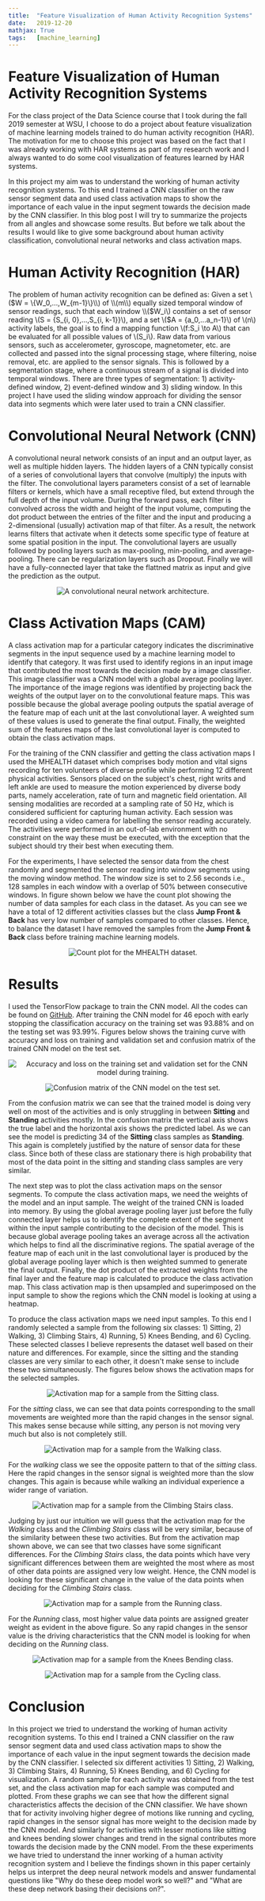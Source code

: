 ```yaml
---
title: 	"Feature Visualization of Human Activity Recognition Systems"
date: 	2019-12-20
mathjax: True
tags: 	[machine_learning]
---
```


# Feature Visualization of Human Activity Recognition Systems
For the class project of the Data Science course that I took during the fall 2019 semester at WSU, I choose to do a
project about feature visualization of machine learning models trained to do human activity recognition (HAR). The
motivation for me to choose this project was based on the fact that I was already working with HAR systems as part of my
research work and I always wanted to do some cool visualization of features learned by HAR systems. 

In this project my aim was to understand the working of human activity recognition systems. To this end I trained a CNN 
classifier on the raw sensor segment data and used class activation maps to show the importance of each value in
the input segment towards the decision made by the CNN classifier. In this blog post I will try to summarize the projects from all angles and showcase some results. But before we talk about the results I would like to give some background about human activity classification, convolutional neural networks and class activation maps.

# Human Activity Recognition (HAR)
The problem of human activity recognition can be defined as: Given a set \\($W = \{W_0,...,W_{m-1}\}\\) of \\(m\\) equally sized temporal window of sensor readings, such that each window \\($W_i\\) contains a set of sensor reading \\(S = \{S_{i, 0},...,S_{i, k-1}\}\\), and a set \\($A = \{a_0,...a_n-1\}\\) of \\(n\\) activity labels, the goal is to find a mapping function \\(f:S_i \to A\\) that can be evaluated for all possible values of \\(S_i\\). Raw data from various sensors, such as accelerometer, gyroscope, magnetometer, etc. are collected and passed into the signal processing stage, where filtering, noise removal, etc. are applied to the sensor signals. This is followed by a segmentation stage, where a continuous stream of a signal is divided into temporal windows. There are three types of segmentation: 1) activity-defined window, 2) event-defined window and 3) sliding window. In this project I have used the sliding window approach for dividing the sensor data into segments which were later used to train a CNN classifier.

# Convolutional Neural Network (CNN)
A convolutional neural network consists of an input and an output layer, as well as multiple hidden layers. The hidden layers of a CNN typically consist of a series of convolutional layers that convolve (multiply) the inputs with the filter. The convolutional layers parameters consist of a set of learnable filters or kernels, which have a small receptive filed, but extend through the full depth of the input volume. During the forward pass, each filter is convolved across the width and height of the input volume, computing the dot product between the entries of the filter and the input and producing a 2-dimensional (usually) activation map of that filter. As a result, the network learns filters that activate when it detects some specific type of feature at some spatial position in the input. The convolutional layers are usually followed by pooling layers such as max-pooling, min-pooling, and average-pooling. There can be regularization layers such as Dropout. Finally we will have a fully-connected layer that take the flattned matrix as input and give the prediction as the output.

<p align="center"> 
<img src="../assets/images/Typical_cnn.png" alt= "A convolutional neural network architecture."/>
</p>

# Class Activation Maps (CAM)
A class activation map for a particular category indicates the discriminative segments in the input sequence used by a
machine learning model to identify that category. It was first used to identify regions in an input image that
contributed the most towards the decision made by a image classifier. This image classifier was a CNN model with a
global average pooling layer. The importance of the image regions was identified by projecting back the weights of the
output layer on to the convolutional feature maps. This was possible because the global average pooling outputs the
spatial average of the feature map of each unit at the last convolutional layer. A weighted sum of these values is used
to generate the final output. Finally, the weighted sum of the features maps of the last convolutional layer is computed
to obtain the class activation maps.


For the training of the CNN classifier and getting the class activation maps I used the MHEALTH dataset which comprises body motion and vital signs recording for ten volunteers of diverse profile while performing 12 different physical activities. Sensors placed on the subject's chest, right writs and left ankle are used to measure the motion experienced by diverse body parts, namely acceleration, rate of turn and magnetic field orientation. All sensing modalities are recorded at a sampling rate of 50 Hz, which is considered sufficient for capturing human activity. Each session was recorded using a video camera for labelling the sensor reading accurately. The activities were performed in an out-of-lab environment with no constraint on the way these must be executed, with the exception that the subject should try their best when executing them.

For the experiments, I have selected the sensor data from the chest randomly and segmented the sensor reading into window segments using the moving window method. The window size is set to 2.56 seconds i.e., 128 samples in each window with a overlap of 50% between consecutive windows. In figure shown below we have the count plot showing the number of data samples for each class in the dataset. As you can see we have a total of 12 different activities classes but the class **Jump Front & Back** has very low number of samples compared to other classes. Hence, to balance the dataset I have removed the samples from the **Jump Front & Back** class before training machine learning models. 

<p align="center"> 
<img src="../assets/images/ds_project (7).png" alt= "Count plot for the MHEALTH dataset."/>
</p>

# Results
I used the TensorFlow package to train the CNN model. All the codes can be found on
[GitHub](https://github.com/rameshKrSah/ds_project_fall_2019). After training the CNN model for 46 epoch with early
stopping the classification accuracy on the training set was 93.88% and on the testing set was 93.99%. Figures below
shows the training curve with accuracy and loss on training and validation set and confusion matrix of the trained CNN
model on the test set.

<p align="center"> 
<img src="../assets/images/ds_project (8).png" alt= "Accuracy and loss on the training set and validation set for the CNN
model during training."/>
</p>

<p align="center"> 
<img src="../assets/images/ds_project (6).png" alt= "Confusion matrix of the CNN model on the test set."/>
</p>

From the confusion matrix we can see that the trained model is doing very well on most of the activities and is only struggling in between **Sitting** and **Standing** activities mostly. In the confusion matrix the vertical axis shows the true label and the horizontal axis shows the predicted label. As we can see the model is predicting 34 of the **Sitting** class samples as **Standing**. This again is completely justified by the nature of sensor data for these class. Since both of these class are stationary there is high probability that most of the data point in the sitting and standing class samples are very similar.

The next step was to plot the class activation maps on the sensor segments. To compute the class activation maps, we need the weights of the model and an input sample. The weight of the trained CNN is loaded into memory. By using the global average pooling layer just before the fully connected layer helps us to identify the complete extent of the segment within the input sample contributing to the decision of the model. This is because global average pooling takes an average across all the activation which helps to find all the discriminative regions. The spatial average of the feature map of each unit in the last convolutional layer is produced by the global average pooling layer which is then weighted summed to generate the final output. Finally, the dot product of the extracted weights from the final layer and the feature map is calculated to produce the class activation map. This class activation map is then upsampled and superimposed on the input sample to show the regions which the CNN model is looking at using a heatmap.

To produce the class activation maps we need input samples. To this end I randomly selected a sample from the following six classes: 1) Sitting, 2) Walking, 3) Climbing Stairs, 4) Running, 5) Knees Bending, and 6) Cycling. These selected classes I believe represents the dataset well based on their nature and differences. For example, since the sitting and the standing classes are very similar to each other, it doesn't make sense to include these two simultaneously. The figures below shows the activation maps for the selected samples. 

<p align="center"> 
<img src="../assets/images/ds_project (4).png" alt= "Activation map for a sample from the Sitting class."/>
</p>

For the *sitting* class, we can see that data points corresponding to the small movements are weighted more than the rapid changes in the sensor signal. This makes sense because while sitting, any person is not moving very much but also is not completely still.

<p align="center"> 
<img src="../assets/images/ds_project (5).png" alt= "Activation map for a sample from the Walking class."/>
</p>

For the *walking* class we see the opposite pattern to that of the *sitting* class. Here the rapid changes in the sensor signal is weighted more than the slow changes. This again is because while walking an individual experience a wider range of variation.


<p align="center"> 
<img src="../assets/images/ds_project (9).png" alt= "Activation map for a sample from the Climbing Stairs class."/>
</p>

Judging by just our intuition we will guess that the activation map for the *Walking* class and the *Climbing Stairs* class will be very similar, because of the similarity between these two activities. But from the activation map shown above, we can see that two classes have some significant differences. For the *Climbing Stairs* class, the data points which have very significant differences between them are weighted the most where as most of other data points are assigned very low weight. Hence, the CNN model is looking for these significant change in the value of the data points when deciding for the *Climbing Stairs* class.

<p align="center"> 
<img src="../assets/images/ds_project (3).png" alt= "Activation map for a sample from the Running class."/>
</p>

For the *Running* class, most higher value data points are assigned greater weight as evident in the above figure. So
any rapid changes in the sensor value is the driving characteristics that the CNN model is looking for when deciding
on the *Running* class. 

<p align="center"> 
<img src="../assets/images/ds_project (2).png" alt= "Activation map for a sample from the Knees Bending class."/>
</p>

<p align="center"> 
<img src="../assets/images/ds_project (1).png" alt= "Activation map for a sample from the Cycling class."/>
</p>

# Conclusion
In this project we tried to understand the working of human activity recognition systems. To this end I trained a CNN classifier on the raw sensor segment data and used class activation maps to show the importance of each value in the input segment towards the decision made by the CNN classifier. I selected six different activities 1) Sitting, 2) Walking, 3) Climbing Stairs, 4) Running, 5) Knees Bending, and 6) Cycling for visualization. A random sample for each activity was obtained from the test set, and the class activation map for each sample was computed and plotted. From these graphs we can see that how the different signal characteristics affects the decision of the CNN classifier. We have shown that for activity involving higher degree of motions like running and cycling, rapid changes in the sensor signal has more weight to the decision made by the CNN model. And similarly for activities with lesser motions like sitting and knees bending slower changes and trend in the signal contributes more towards the decision made by the CNN model. From the these experiments we have tried to understand the inner working of a human activity recognition system and I believe the findings shown in this paper certainly helps us interpret the deep neural network models and answer fundamental questions like "Why do these deep model work so well?" and "What are these deep network basing their decisions on?".


